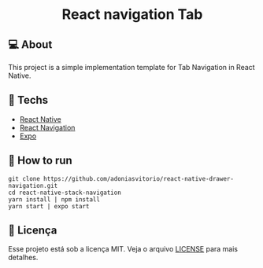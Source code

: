<h1 align="center">React navigation Tab</h1>

## 💻 About

This project is a simple implementation template for Tab Navigation in React Native. 

## 🚀 Techs
- [React Native](https://facebook.github.io/react-native/)
- [React Navigation](https://reactnavigation.org/)
- [Expo](https://expo.io/)

## 🔖 How to run

~~~
git clone https://github.com/adoniasvitorio/react-native-drawer-navigation.git
cd react-native-stack-navigation 
yarn install | npm install 
yarn start | expo start 
~~~



## :memo: Licença

Esse projeto está sob a licença MIT. Veja o arquivo [LICENSE](LICENSE.md) para mais detalhes.